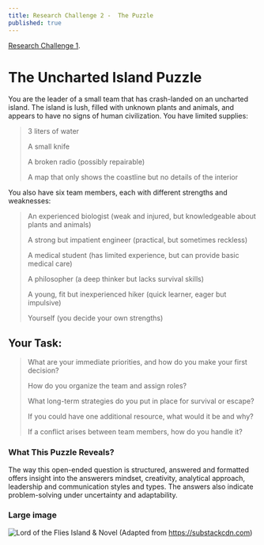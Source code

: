 ```yaml
---
title: Research Challenge 2 -  The Puzzle
published: true
---
```



[Research Challenge 1](https://skikszilcho.github.io/Titanic/Research-Challenge-1).


# [](#The-Uncharted-Island-Puzzle)The Uncharted Island Puzzle

You are the leader of a small team that has crash-landed on an uncharted island. The island is lush, filled with unknown plants and animals, and appears to have no signs of human civilization. You have limited supplies:

> 3 liters of water
> 
> A small knife
> 
> A broken radio (possibly repairable)
> 
> A map that only shows the coastline but no details of the interior


You also have six team members, each with different strengths and weaknesses:

> An experienced biologist (weak and injured, but knowledgeable about plants and animals)
> 
> A strong but impatient engineer (practical, but sometimes reckless)
> 
> A medical student (has limited experience, but can provide basic medical care)
> 
> A philosopher (a deep thinker but lacks survival skills)
> 
> A young, fit but inexperienced hiker (quick learner, eager but impulsive)
> 
> Yourself (you decide your own strengths)

## [](#Your-Task:)Your Task:

> What are your immediate priorities, and how do you make your first decision?
> 
> How do you organize the team and assign roles?
> 
> What long-term strategies do you put in place for survival or escape?
> 
> If you could have one additional resource, what would it be and why?
> 
> If a conflict arises between team members, how do you handle it?

### [](#What-This-Puzzle-Reveals?)What This Puzzle Reveals?

The way this open-ended question is structured, answered and formatted offers insight into the answerers mindset, creativity, analytical approach, leadership and communication styles and types. The answers also indicate problem-solving under uncertainty and adaptability.


### Large image

![Lord of the Flies Island & Novel](https://substackcdn.com/image/fetch/w_1272,c_limit,f_webp,q_auto:good,fl_progressive:steep/https%3A%2F%2Fsubstack-post-media.s3.amazonaws.com%2Fpublic%2Fimages%2F95da6e9d-1bb3-44df-843e-a7decb5cbc16_2912x2096.png)
(Adapted from https://substackcdn.com)


